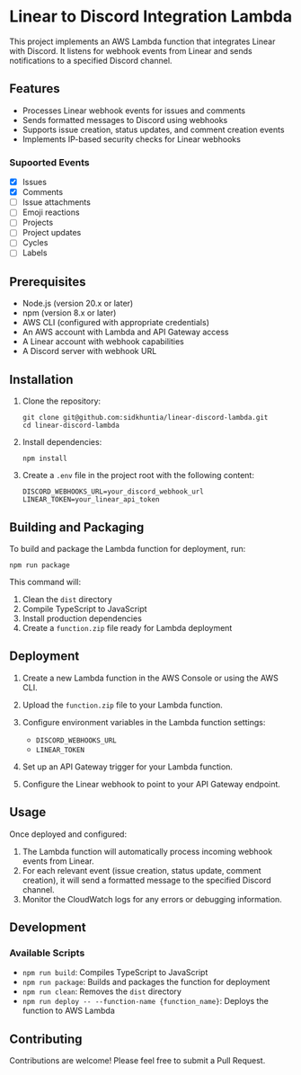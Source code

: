 # Linear to Discord Integration Lambda

This project implements an AWS Lambda function that integrates Linear with Discord. It listens for webhook events from Linear and sends notifications to a specified Discord channel.

## Features

- Processes Linear webhook events for issues and comments
- Sends formatted messages to Discord using webhooks
- Supports issue creation, status updates, and comment creation events
- Implements IP-based security checks for Linear webhooks

### Supoorted Events
- [X] Issues
- [X] Comments
- [ ] Issue attachments
- [ ] Emoji reactions
- [ ] Projects
- [ ] Project updates
- [ ] Cycles
- [ ] Labels

## Prerequisites

- Node.js (version 20.x or later)
- npm (version 8.x or later)
- AWS CLI (configured with appropriate credentials)
- An AWS account with Lambda and API Gateway access
- A Linear account with webhook capabilities
- A Discord server with webhook URL

## Installation

1. Clone the repository:
   ```
   git clone git@github.com:sidkhuntia/linear-discord-lambda.git
   cd linear-discord-lambda
   ```

2. Install dependencies:
   ```
   npm install
   ```

3. Create a `.env` file in the project root with the following content:
   ```
   DISCORD_WEBHOOKS_URL=your_discord_webhook_url
   LINEAR_TOKEN=your_linear_api_token
   ```


## Building and Packaging

To build and package the Lambda function for deployment, run:

```
npm run package
```

This command will:
1. Clean the `dist` directory
2. Compile TypeScript to JavaScript
3. Install production dependencies
4. Create a `function.zip` file ready for Lambda deployment

## Deployment

1. Create a new Lambda function in the AWS Console or using the AWS CLI.

2. Upload the `function.zip` file to your Lambda function.

3. Configure environment variables in the Lambda function settings:
   - `DISCORD_WEBHOOKS_URL`
   - `LINEAR_TOKEN`

4. Set up an API Gateway trigger for your Lambda function.

5. Configure the Linear webhook to point to your API Gateway endpoint.

## Usage

Once deployed and configured:

1. The Lambda function will automatically process incoming webhook events from Linear.
2. For each relevant event (issue creation, status update, comment creation), it will send a formatted message to the specified Discord channel.
3. Monitor the CloudWatch logs for any errors or debugging information.

## Development

### Available Scripts

- `npm run build`: Compiles TypeScript to JavaScript
- `npm run package`: Builds and packages the function for deployment
- `npm run clean`: Removes the `dist` directory
- `npm run deploy -- --function-name {function_name}`: Deploys the function to AWS Lambda

## Contributing

Contributions are welcome! Please feel free to submit a Pull Request.



